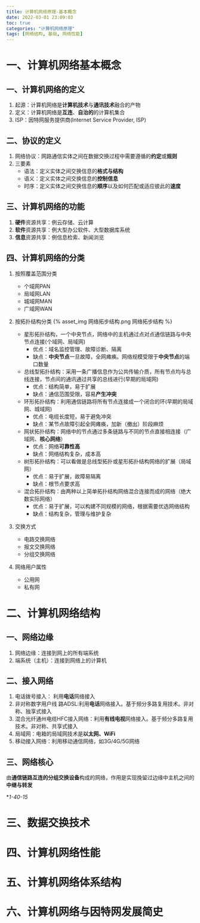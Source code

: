 ```yaml
---
title: 计算机网络原理-基本概念
date: 2022-03-01 23:09:03
toc: true
categories: "计算机网络原理"
tags: [网络结构, 基础, 网络性能]
---
```


# 一、计算机网络基本概念

## 一、计算机网络的定义
1. 起源：计算机网络是**计算机技术**与**通讯技术**融合的产物
2. 定义：计算机网络是**互连**、**自治的**的计算机集合
3. ISP：因特网服务提供商(Internet Service Provider, ISP)

## 二、协议的定义
1. 网络协议：网路通信实体之间在数据交换过程中需要遵循的**约定**或**规则**
2. 三要素
    - 语法：定义实体之间交换信息的**格式与结构**
    - 语义：定义实体之间交换信息的**控制信息**
    - 时序：定义实体之间交换信息的**顺序**以及如何匹配或适应彼此的**速度**


## 三、计算机网络的功能
1. **硬件**资源共享：例云存储、云计算
2. **软件**资源共享：例大型办公软件、大型数据库系统
3. **信息**资源共享：例信息检索、新闻浏览

## 四、计算机网络的分类
1. 按照覆盖范围分类
   - 个域网PAN 
   - 局域网LAN
   - 城域网MAN
   - 广域网WAN

2. 按拓扑结构分类
   {% asset_img 网络拓步结构.png 网络拓步结构 %}

   - 星形拓扑结构，一个中央节点，网络中的主机通过点对点通信链路与中央节点连接(个域网、局域网)
     - 优点：域名监控管理、故障诊断、隔离
     - 缺点：**中央节点**一旦故障，全网瘫痪。网络规模受限于**中央节点**的端口数量 
   - 总线型拓扑结构：采用一条广播信息作为公共传输介质，所有节点均与总线连接，节点间的通讯通过共享的总线进行(早期的局域网)
     - 优点：结构简单，易于扩展
     - 缺点：通信范围受限，容易**产生冲突**
   - 环形拓扑结构：利用通信链路将所有节点连接成一个闭合的环(早期的局域网、城域网)
     - 优点：电缆长度短，易于避免冲突
     - 缺点：某节点故障引起全网瘫痪，加新（撤出）阶段麻烦
   - 网状拓扑结构：网络中的节点通过多条链路与不同的节点直接相连接（广域网、**核心网络**）
     - 优点：网络**可靠性高**
     - 缺点：网络结构复杂，成本高
   - 树形拓扑结构：可以看做是总线型拓扑或星形拓扑结构网络的扩展（局域网）
     - 优点：易于扩展，故障易隔离
     - 缺点：根节点要求高
   - 混合拓扑结构：由两种以上简单拓扑结构网络混合连接而成的网络（绝大数实际网络）
     - 优点：易于扩展，可以构建不同规模的网络，根据需要优选网络结构
     - 缺点：结构复杂，管理与维护复杂
  
3. 交换方式
   - 电路交换网络
   - 报文交换网络
   - 分组交换网络
  
4. 网络用户属性
   - 公用网
   - 私有网
  
# 二、计算机网络结构

## 一、网络边缘
1. 网络边缘：连接到网上的所有端系统
2. 端系统（主机）：连接到网络上的计算机

## 二、接入网络
1. 电话拨号接入： 利用**电话**网络接入
2. 非对称数字用户线 路ADSL:利用**电话**网络接入。基于频分多路复用技术。非对称、独享式接入
3. 混合光纤通州电缆HFC接入网络：利用**有线电视**网络接入。基于频分多路复用技术。非对称、共享式接入
4. 局域网：电箱的局域网技术是**以太网、WiFi**
5. 移动接入网络：利用移动通信网络，如3G/4G/5G网络

## 三、网络核心
由**通信链路互连的分组交换设备**构成的网络，作用是实现挽留过边缘中主机之间的**中继与转发**

**1-40-15*

# 三、数据交换技术

# 四、计算机网络性能

# 五、计算机网络体系结构

# 六、计算机网络与因特网发展简史
